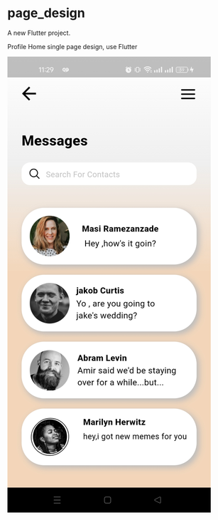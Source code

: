 # page_design

A new Flutter project.

Profile Home single page design, 
use Flutter

![image alt](https://github.com/Mahafujmr/Profile_Home_page/blob/05f0d236186fd8f6f66801dc56520939d3c62b6b/Profile%20Home%20page.jpg)
